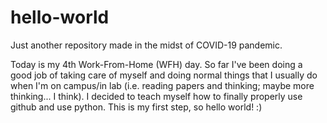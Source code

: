 # hello-world
Just another repository made in the midst of COVID-19 pandemic. 

Today is my 4th Work-From-Home (WFH) day. So far I've been doing a good job of taking care of myself and doing normal things that I usually do when I'm on campus/in lab (i.e. reading papers and thinking; maybe more thinking... I think). I decided to teach myself how to finally properly use github and use python. This is my first step, so hello world! :)
